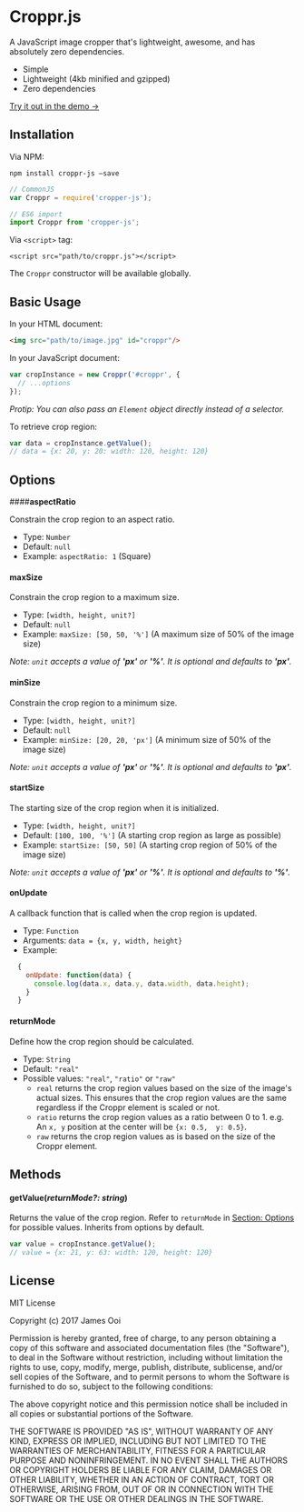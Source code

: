 # Croppr.js

A JavaScript image cropper that's lightweight, awesome, and has absolutely zero dependencies.

* Simple
* Lightweight (4kb minified and gzipped)
* Zero dependencies

[Try it out in the demo →](https://google.com)



## Installation

Via NPM:

```
npm install croppr-js —save
```

```javascript
// CommonJS
var Croppr = require('cropper-js');

// ES6 import
import Croppr from 'cropper-js';
```

Via `<script>` tag:

```
<script src="path/to/croppr.js"></script>
```

The `Croppr` constructor will be available globally.



## Basic Usage

In your HTML document:

```html
<img src="path/to/image.jpg" id="croppr"/>
```

In your JavaScript document:

```javascript
var cropInstance = new Croppr('#croppr', {
  // ...options
});
```

_Protip: You can also pass an `Element` object directly instead of a selector._

To retrieve crop region:

```javascript
var data = cropInstance.getValue();
// data = {x: 20, y: 20: width: 120, height: 120}
```



## Options

####**aspectRatio**

Constrain the crop region to an aspect ratio.

* Type: `Number`
* Default: `null`
* Example: `aspectRatio: 1` (Square)



#### **maxSize**

Constrain the crop region to a maximum size.

* Type: `[width, height, unit?]`
* Default: `null`
* Example: `maxSize: [50, 50, '%']` (A maximum size of 50% of the image size)

_Note: `unit` accepts a value of **'px'** or **'%'**. It is optional and defaults to **'px'**._



#### **minSize**

Constrain the crop region to a minimum size.

- Type: `[width, height, unit?]`
- Default: `null`
- Example: `minSize: [20, 20, 'px']` (A minimum size of 50% of the image size)

_Note: `unit` accepts a value of **'px'** or **'%'**. It is optional and defaults to **'px'**._



#### **startSize**

The starting size of the crop region when it is initialized.

- Type: `[width, height, unit?]`
- Default: `[100, 100, '%']` (A starting crop region as large as possible)
- Example: `startSize: [50, 50]` (A starting crop region of 50% of the image size)

_Note: `unit` accepts a value of **'px'** or **'%'**. It is optional and defaults to **'%'**._



#### **onUpdate**

A callback function that is called when the crop region is updated.

* Type: `Function`
* Arguments: `data = {x, y, width, height}`
* Example:
```javascript
  {
    onUpdate: function(data) {
      console.log(data.x, data.y, data.width, data.height);
    }
  }
```



#### **returnMode**

Define how the crop region should be calculated.

* Type: `String`
* Default: `"real"`
* Possible values: `"real"`, `"ratio"` or `"raw"`
  * `real` returns the crop region values based on the size of the image's actual sizes. This ensures that the crop region values are the same regardless if the Croppr element is scaled or not.
  * `ratio` returns the crop region values as a ratio between 0 to 1. e.g. An `x, y` position at the center will be `{x: 0.5,  y: 0.5}`.
  * `raw` returns the crop region values as is based on the size of the Croppr element.



## Methods

#### **getValue(**_returnMode?: string_**)**

Returns the value of the crop region. Refer to `returnMode` in [Section: Options](#options) for possible values. Inherits from options by default.

```javascript
var value = cropInstance.getValue();
// value = {x: 21, y: 63: width: 120, height: 120}
```



## License

MIT License

Copyright (c) 2017 James Ooi

Permission is hereby granted, free of charge, to any person obtaining a copy
of this software and associated documentation files (the "Software"), to deal
in the Software without restriction, including without limitation the rights
to use, copy, modify, merge, publish, distribute, sublicense, and/or sell
copies of the Software, and to permit persons to whom the Software is
furnished to do so, subject to the following conditions:

The above copyright notice and this permission notice shall be included in all
copies or substantial portions of the Software.

THE SOFTWARE IS PROVIDED "AS IS", WITHOUT WARRANTY OF ANY KIND, EXPRESS OR
IMPLIED, INCLUDING BUT NOT LIMITED TO THE WARRANTIES OF MERCHANTABILITY,
FITNESS FOR A PARTICULAR PURPOSE AND NONINFRINGEMENT. IN NO EVENT SHALL THE
AUTHORS OR COPYRIGHT HOLDERS BE LIABLE FOR ANY CLAIM, DAMAGES OR OTHER
LIABILITY, WHETHER IN AN ACTION OF CONTRACT, TORT OR OTHERWISE, ARISING FROM,
OUT OF OR IN CONNECTION WITH THE SOFTWARE OR THE USE OR OTHER DEALINGS IN THE
SOFTWARE.
